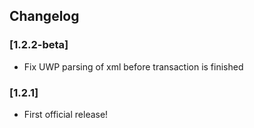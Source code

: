 ## Changelog

### [1.2.2-beta]
* Fix UWP parsing of xml before transaction is finished

### [1.2.1]
* First official release!
